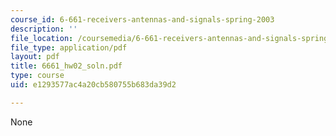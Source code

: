 ```yaml
---
course_id: 6-661-receivers-antennas-and-signals-spring-2003
description: ''
file_location: /coursemedia/6-661-receivers-antennas-and-signals-spring-2003/e1293577ac4a20cb580755b683da39d2_6661_hw02_soln.pdf
file_type: application/pdf
layout: pdf
title: 6661_hw02_soln.pdf
type: course
uid: e1293577ac4a20cb580755b683da39d2

---
```

None